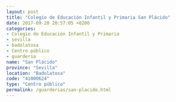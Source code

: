 ```yaml
---
layout: post
title: "Colegio de Educación Infantil y Primaria San Plácido"
date: 2017-09-20 20:57:05 +0200
categories:
- Colegio de Educación Infantil y Primaria
- sevilla
- badolatosa
- Centro público
- guarderia
name: "San Plácido"
province: "Sevilla"
location: "Badolatosa"
code: "41000624"
type: "Centro público"
permalink: /guarderias/san-placido.html
---
```

